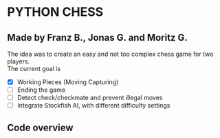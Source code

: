 # PYTHON CHESS

## Made by Franz B., Jonas G. and Moritz G.

The idea was to create an easy and not too complex chess game for two players.  
The current goal is 
  - [x] Working Pieces (Moving Capturing)
  - [ ] Ending the game
  - [ ] Detect check/checkmate and prevent illegal moves  
  - [ ] Integrate Stockfish AI, with different difficulty settings
  
## Code overview  
